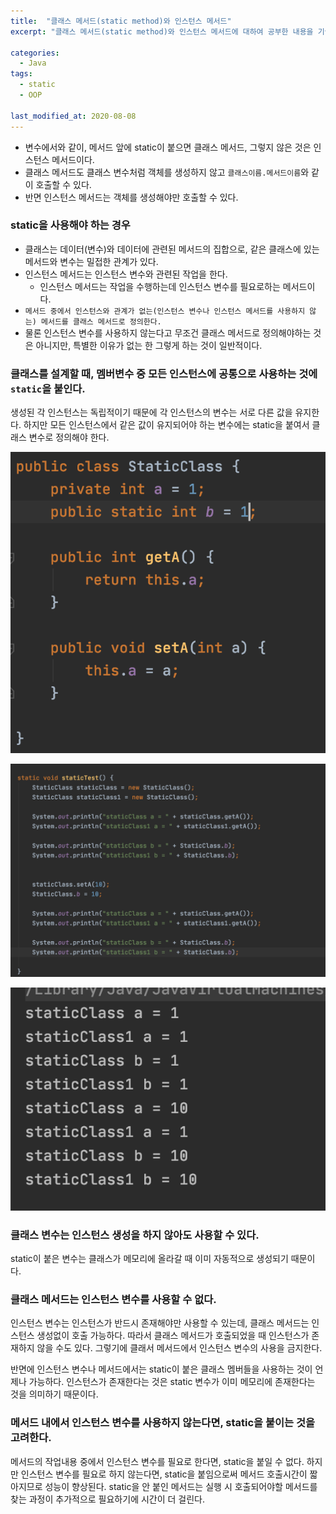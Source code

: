 ```yaml
---
title:  "클래스 메서드(static method)와 인스턴스 메서드"
excerpt: "클래스 메서드(static method)와 인스턴스 메서드에 대하여 공부한 내용을 기술합니다."

categories:
  - Java
tags:
  - static
  - OOP

last_modified_at: 2020-08-08
---
```


* 변수에서와 같이, 메서드 앞에 static이 붙으면 클래스 메서드, 그렇지 않은 것은 인스턴스 메서드이다. 
* 클래스 메서드도 클래스 변수처럼 객체를 생성하지 않고 `클래스이름.메서드이름`와 같이 호출할 수 있다.
* 반면 인스턴스 메서드는 객체를 생성해야만 호출할 수 있다.

### static을 사용해야 하는 경우
* 클래스는 데이터(변수)와 데이터에 관련된 메서드의 집합으로, 같은 클래스에 있는 메서드와 변수는 밀접한 관계가 있다.
* 인스턴스 메서드는 인스턴스 변수와 관련된 작업을 한다.
  * 인스턴스 메서드는 작업을 수행하는데 인스턴스 변수를 필요로하는 메서드이다.
* `메서드 중에서 인스턴스와 관계가 없는(인스턴스 변수나 인스턴스 메서드를 사용하지 않는) 메서드를 클래스 메서드로 정의한다.`
* 물론 인스턴스 변수를 사용하지 않는다고 무조건 클래스 메서드로 정의해야하는 것은 아니지만, 특별한 이유가 없는 한 그렇게 하는 것이 일반적이다.


### 클래스를 설계할 때, 멤버변수 중 모든 인스턴스에 공통으로 사용하는 것에 `static`을 붙인다.
생성된 각 인스턴스는 독립적이기 때문에 각 인스턴스의 변수는 서로 다른 값을 유지한다.
하지만 모든 인스턴스에서 같은 값이 유지되어야 하는 변수에는 static을 붙여서 클래스 변수로 정의해야 한다.

![1](/assets/images/staticClass.png)

![1](/assets/images/staticTest.png)

![1](/assets/images/staticResult.png)

### 클래스 변수는 인스턴스 생성을 하지 않아도 사용할 수 있다.
static이 붙은 변수는 클래스가 메모리에 올라갈 때 이미 자동적으로 생성되기 때문이다.

### 클래스 메서드는 인스턴스 변수를 사용할 수 없다.
인스턴스 변수는 인스턴스가 반드시 존재해야만 사용할 수 있는데, 클래스 메서드는 인스턴스 생성없이 호출 가능하다.
따라서 클래스 메서드가 호출되었을 때 인스턴스가 존재하지 않을 수도 있다.
그렇기에 클래서 메서드에서 인스턴스 변수의 사용을 금지한다.

반면에 인스턴스 변수나 메서드에서는 static이 붙은 클래스 멤버들을 사용하는 것이 언제나 가능하다.
인스턴스가 존재한다는 것은 static 변수가 이미 메모리에 존재한다는 것을 의미하기 때문이다.

### 메서드 내에서 인스턴스 변수를 사용하지 않는다면, static을 붙이는 것을 고려한다.

메서드의 작업내용 중에서 인스턴스 변수를 필요로 한다면, static을 붙일 수 없다.
하지만 인스턴스 변수를 필요로 하지 않는다면, static을 붙임으로써 메서드 호출시간이 짧아지므로
성능이 향상된다.
static을 안 붙인 메서드는 실행 시 호출되어야할 메서드를 찾는 과정이 추가적으로 필요하기에 
시간이 더 걸린다.


